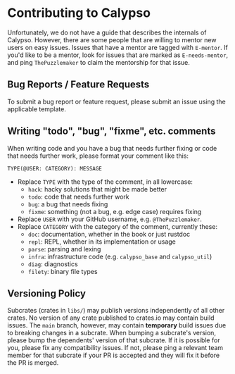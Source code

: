 # Contributing to Calypso

Unfortunately, we do not have a guide that describes the internals of Calypso. However, there are some people that are willing to mentor new users on easy issues. Issues that have a mentor are tagged with `E-mentor`. If you'd like to be a mentor, look for issues that are marked as `E-needs-mentor`, and ping `ThePuzzlemaker` to claim the mentorship for that issue.

## Bug Reports / Feature Requests

To submit a bug report or feature request, please submit an issue using the applicable template.

## Writing "todo", "bug", "fixme", etc. comments

When writing code and you have a bug that needs further fixing or code that needs further work, please format your comment like this:
```
TYPE(@USER: CATEGORY): MESSAGE
```
- Replace `TYPE` with the type of the comment, in all lowercase:
  - `hack`:  hacky solutions that might be made better
  - `todo`:  code that needs further work
  - `bug`:   a bug that needs fixing
  - `fixme`: something (not a bug, e.g. edge case) requires fixing
- Replace `USER` with your GitHub username, e.g. `@ThePuzzlemaker`.
- Replace `CATEGORY` with the category of the comment, currently these:
  - `doc`: documentation, whether in the book or just rustdoc
  - `repl`: REPL, whether in its implementation or usage
  - `parse`: parsing and lexing
  - `infra`: infrastructure code (e.g. `calypso_base` and `calypso_util`)
  - `diag`: diagnostics
  - `filety`: binary file types

## Versioning Policy

Subcrates (crates in `libs/`) may publish versions independently of all other crates.
No version of any crate published to crates.io may contain build issues. The `main`
branch, however, may contain **temporary** build issues due to breaking changes in a
subcrate. When bumping a subcrate's version, please bump the dependents' version of
that subcrate. If it is possible for you, please fix any compatibility issues. If
not, please ping a relevant team member for that subcrate if your PR is accepted
and they will fix it before the PR is merged.